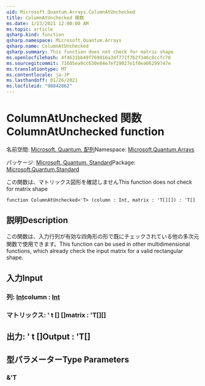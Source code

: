 ```yaml
---
uid: Microsoft.Quantum.Arrays.ColumnAtUnchecked
title: ColumnAtUnchecked 関数
ms.date: 1/23/2021 12:00:00 AM
ms.topic: article
qsharp.kind: function
qsharp.namespace: Microsoft.Quantum.Arrays
qsharp.name: ColumnAtUnchecked
qsharp.summary: This function does not check for matrix shape
ms.openlocfilehash: 4f4631bb49f769816a3df772f7b2f346c8ccfc78
ms.sourcegitcommit: 71605ea9cc630e84e7ef29027e1f0ea06299747e
ms.translationtype: MT
ms.contentlocale: ja-JP
ms.lasthandoff: 01/26/2021
ms.locfileid: "98842862"
---
```

# <a name="columnatunchecked-function"></a><span data-ttu-id="746e6-102">ColumnAtUnchecked 関数</span><span class="sxs-lookup"><span data-stu-id="746e6-102">ColumnAtUnchecked function</span></span>

<span data-ttu-id="746e6-103">名前空間: [Microsoft. Quantum. 配列](xref:Microsoft.Quantum.Arrays)</span><span class="sxs-lookup"><span data-stu-id="746e6-103">Namespace: [Microsoft.Quantum.Arrays](xref:Microsoft.Quantum.Arrays)</span></span>

<span data-ttu-id="746e6-104">パッケージ: [Microsoft. Quantum. Standard](https://nuget.org/packages/Microsoft.Quantum.Standard)</span><span class="sxs-lookup"><span data-stu-id="746e6-104">Package: [Microsoft.Quantum.Standard](https://nuget.org/packages/Microsoft.Quantum.Standard)</span></span>


<span data-ttu-id="746e6-105">この関数は、マトリックス図形を確認しません</span><span class="sxs-lookup"><span data-stu-id="746e6-105">This function does not check for matrix shape</span></span>

```qsharp
function ColumnAtUnchecked<'T> (column : Int, matrix : 'T[][]) : 'T[]
```


## <a name="description"></a><span data-ttu-id="746e6-106">説明</span><span class="sxs-lookup"><span data-stu-id="746e6-106">Description</span></span>

<span data-ttu-id="746e6-107">この関数は、入力行列が有効な四角形の形で既にチェックされている他の多次元関数で使用できます。</span><span class="sxs-lookup"><span data-stu-id="746e6-107">This function can be used in other multidimensional functions, which already check the input matrix for a valid rectangular shape.</span></span>

## <a name="input"></a><span data-ttu-id="746e6-108">入力</span><span class="sxs-lookup"><span data-stu-id="746e6-108">Input</span></span>

### <a name="column--int"></a><span data-ttu-id="746e6-109">列: [Int](xref:microsoft.quantum.lang-ref.int)</span><span class="sxs-lookup"><span data-stu-id="746e6-109">column : [Int](xref:microsoft.quantum.lang-ref.int)</span></span>




### <a name="matrix--t"></a><span data-ttu-id="746e6-110">マトリックス: ' t [] []</span><span class="sxs-lookup"><span data-stu-id="746e6-110">matrix : 'T[][]</span></span>





## <a name="output--t"></a><span data-ttu-id="746e6-111">出力: ' t []</span><span class="sxs-lookup"><span data-stu-id="746e6-111">Output : 'T[]</span></span>



## <a name="type-parameters"></a><span data-ttu-id="746e6-112">型パラメーター</span><span class="sxs-lookup"><span data-stu-id="746e6-112">Type Parameters</span></span>

### <a name="t"></a><span data-ttu-id="746e6-113">&</span><span class="sxs-lookup"><span data-stu-id="746e6-113">'T</span></span>

